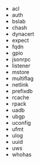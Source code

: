 - acl
- auth
- bslab
- chash
- dynacert
- expect
- fqdn
- gpio
- jsonrpc
- listener
- mstore
- multiflag
- netlink
- prefixdb
- rcache
- rpack
- uadb
- ubgp
- uconfig
- ufmt
- ulog
- uuid
- uws
- whohas

